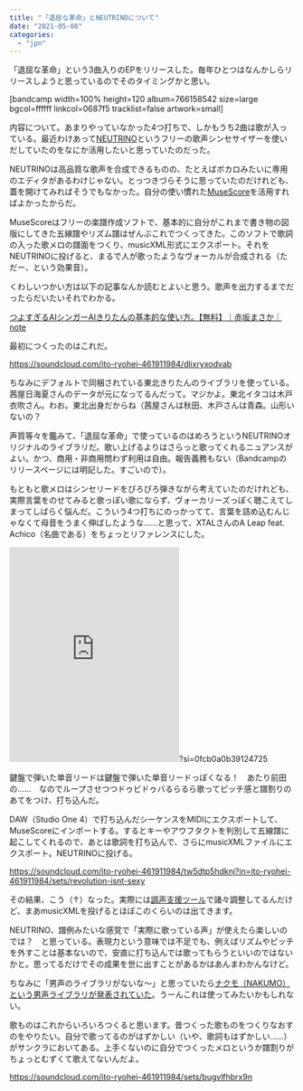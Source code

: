 ```yaml
---
title: "「退屈な革命」とNEUTRINOについて"
date: "2021-05-08"
categories: 
  - "jpn"
---
```


「退屈な革命」という3曲入りのEPをリリースした。毎年ひとつはなんかしらリリースしようと思っているのでそのタイミングかと思い。

\[bandcamp width=100% height=120 album=766158542 size=large bgcol=ffffff linkcol=0687f5 tracklist=false artwork=small\]

内容について。あまりやっていなかった4つ打ちで、しかもうち2曲は歌が入っている。最近わけあって[NEUTRINO](https://n3utrino.work/)というフリーの歌声シンセサイザーを使いだしていたのをなにか活用したいと思っていたのだった。

NEUTRINOは高品質な歌声を合成できるものの、たとえばボカロみたいに専用のエディタがあるわけじゃない。とっつきづらそうに思っていたのだけれども、蓋を開けてみればそうでもなかった。自分の使い慣れた[MuseScore](https://musescore.org/ja)を活用すればよかったからだ。

MuseScoreはフリーの楽譜作成ソフトで、基本的に自分がこれまで書き物の図版にしてきた五線譜やリズム譜はぜんぶこれでつくってきた。このソフトで歌詞の入った歌メロの譜面をつくり、musicXML形式にエクスポート。それをNEUTRINOに投げると、まるで人が歌ったようなヴォーカルが合成される（ただー、という効果音）。

くわしいつかい方は以下の記事なんか読むとよいと思う。歌声を出力するまでだったらだいたいそれでわかる。

[つよすぎるAIシンガーAIきりたんの基本的な使い方。【無料】｜赤坂まさか｜note](https://note.com/amasaka/n/n3b816501ead3)

最初につくったのはこれだ。

https://soundcloud.com/ito-ryohei-461911984/dlixryxodvab

ちなみにデフォルトで同梱されている東北きりたんのライブラリを使っている。茜屋日海夏さんのデータが元になってるんだって。マジかよ。東北イタコは木戸衣吹さん。わお。東北出身だからね（茜屋さんは秋田、木戸さんは青森。山形いないの？

声質等々を鑑みて、「退屈な革命」で使っているのはめろうというNEUTRINOオリジナルのライブラリだ。歌い上げるよりはさらっと歌ってくれるニュアンスがよい。かつ、商用・非商用問わず利用は自由。報告義務もない（Bandcampのリリースページには明記した。すごいので）。

もともと歌メロはシンセリードをぴろぴろ弾きながら考えていたのだけれども、実際言葉をのせてみると歌っぽい歌にならず、ヴォーカリーズっぽく聴こえてしまってしばらく悩んだ。こういう4つ打ちにのっかってて、言葉を詰め込むんじゃなくて母音をうまく伸ばしたような……と思って、XTALさんのA Leap feat. Achico（名曲である）をちょっとリファレンスにした。

<iframe src="https://open.spotify.com/embed/track/3mW6aXWx1oFPd5vIsANlMJ" width="300" height="380" frameborder="0" allowtransparency="true" allow="encrypted-media"></iframe>?si=0fcb0a0b39124725

鍵盤で弾いた単音リードは鍵盤で弾いた単音リードっぽくなる！　あたり前田の……　なのでループさせつつドゥビドゥバるらるら歌ってピッチ感と譜割りのあてをつけ、打ち込んだ。

DAW（Studio One 4）で打ち込んだシーケンスをMIDIにエクスポートして、MuseScoreにインポートする。するとキーやアウフタクトを判別して五線譜に起こしてくれるので、あとは歌詞を打ち込んで、さらにmusicXMLファイルにエクスポート。NEUTRINOに投げる。

https://soundcloud.com/ito-ryohei-461911984/tw5dtp5hdknj?in=ito-ryohei-461911984/sets/revolution-isnt-sexy

その結果、こう（↑）なった。実際には[調声支援ツール](https://sigprogramming.github.io/)で諸々調整してるんだけど、まあmusicXMLを投げるとほぼこのくらいのは出てきます。

NEUTRINO、譜例みたいな感覚で「実際に歌っている声」が使えたら楽しいのでは？　と思っている。表現力という意味では不足でも、例えばリズムやピッチを外すことは基本ないので、安直に打ち込んでは歌ってもらうといいのではないかと。思ってるだけでその成果を世に出すことがあるかはあんまわかんなけど。

ちなみに「男声のライブラリがないな～」と思っていたら[ナクモ（NAKUMO）という男声ライブラリが発表されていた](https://n3utrino.work/#library)。うーんこれは使ってみたいかもしれない。

歌ものはこれからいろいろつくると思います。昔つくった歌ものをつくりなおすのをやりたい。自分で歌ってるのがはずかしい（いや、歌詞もはずかしい……）がサンクラにおいてある。上手くないのに自分でつくったメロというか譜割りがちょっとむずくて歌えてないんだよ。

https://soundcloud.com/ito-ryohei-461911984/sets/bugvlfhbrx9n

